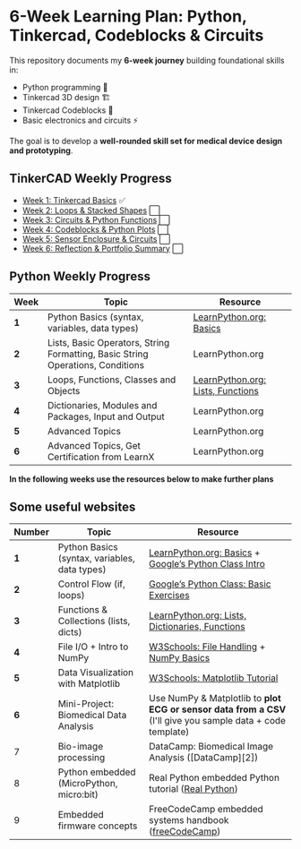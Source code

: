 # 6-Week Learning Plan: Python, Tinkercad, Codeblocks & Circuits

This repository documents my **6-week journey** building foundational skills in:

- Python programming 🐍
- Tinkercad 3D design 🏗️
- Tinkercad Codeblocks 🧩
- Basic electronics and circuits ⚡

The goal is to develop a **well-rounded skill set for medical device design and prototyping**.

## TinkerCAD Weekly Progress 
- [Week 1: Tinkercad Basics](Week-1/README.md) ✅
- [Week 2: Loops & Stacked Shapes](Week-2/README.md) ⬜
- [Week 3: Circuits & Python Functions](Week-3/README.md) ⬜
- [Week 4: Codeblocks & Python Plots](Week-4/README.md) ⬜
- [Week 5: Sensor Enclosure & Circuits](Week-5/README.md) ⬜
- [Week 6: Reflection & Portfolio Summary](Week-6/README.md) ⬜

## Python Weekly Progress
| **Week** | **Topic**                                     | **Resource**                                                                                                                                               |
| -------- | --------------------------------------------- | ---------------------------------------------------------------------------------------------------------------------------------------------------------- |
| **1**    | Python Basics (syntax, variables, data types) | [LearnPython.org: Basics](https://www.learnpython.org/)                  |
| **2**    |Lists, Basic Operators, String Formatting, Basic String Operations, Conditions                     | LearnPython.org                                                                         |
| **3**    | Loops, Functions, Classes and Objects        | [LearnPython.org: Lists, Functions](https://www.learnpython.org/)                                                                            |
| **4**    | Dictionaries, Modules and Packages, Input and Output               | LearnPython.org |
| **5**    | Advanced Topics        | LearnPython.org                                                                   |
| **6**    | Advanced Topics, Get Certification from LearnX           |  LearnPython.org                                           |

**In the following weeks use the resources below to make further plans** 
## Some useful websites
| **Number** | **Topic**                                     | **Resource**                                                                                                                                               |
| -------- | --------------------------------------------- | ---------------------------------------------------------------------------------------------------------------------------------------------------------- |
| **1**    | Python Basics (syntax, variables, data types) | [LearnPython.org: Basics](https://www.learnpython.org/) + [Google’s Python Class Intro](https://developers.google.com/edu/python)                          |
| **2**    | Control Flow (if, loops)                      | [Google’s Python Class: Basic Exercises](https://developers.google.com/edu/python)                                                                         |
| **3**    | Functions & Collections (lists, dicts)        | [LearnPython.org: Lists, Dictionaries, Functions](https://www.learnpython.org/)                                                                            |
| **4**    | File I/O + Intro to NumPy                     | [W3Schools: File Handling](https://www.w3schools.com/python/python_file_handling.asp) + [NumPy Basics](https://www.w3schools.com/python/numpy/default.asp) |
| **5**    | Data Visualization with Matplotlib            | [W3Schools: Matplotlib Tutorial](https://www.w3schools.com/python/matplotlib_intro.asp)                                                                    |
| **6**    | Mini-Project: Biomedical Data Analysis        | Use NumPy & Matplotlib to **plot ECG or sensor data from a CSV** (I'll give you sample data + code template)
| 7        | Bio-image processing                      | DataCamp: Biomedical Image Analysis ([DataCamp][2])        |
| 8        | Python embedded (MicroPython, micro\:bit) | Real Python embedded Python tutorial ([Real Python][3])    |
| 9        | Embedded firmware concepts                | FreeCodeCamp embedded systems handbook ([freeCodeCamp][4]) |

[3]: https://realpython.com/embedded-python/?utm_source=chatgpt.com "Embedded Python: Build a Game on the BBC micro:bit"
[4]: https://www.freecodecamp.org/news/learn-embedded-systems-firmware-basics-handbook-for-devs/?utm_source=chatgpt.com "Learn Embedded Systems Firmware Basics – A Handbook for ..."
